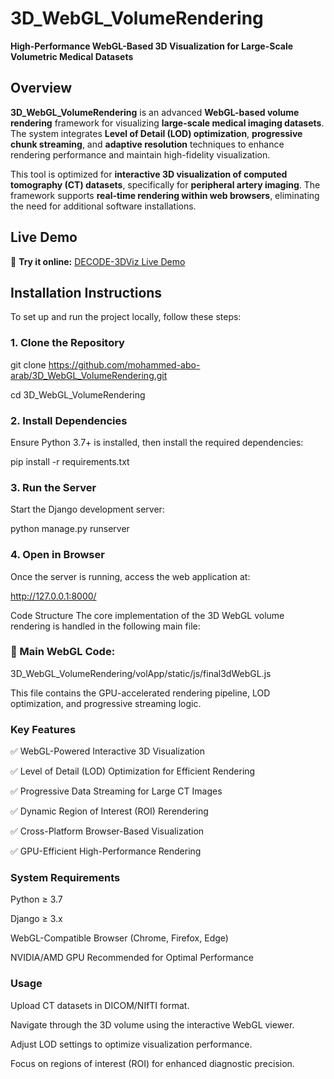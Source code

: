 # **3D_WebGL_VolumeRendering**
**High-Performance WebGL-Based 3D Visualization for Large-Scale Volumetric Medical Datasets**

## **Overview**
**3D_WebGL_VolumeRendering** is an advanced **WebGL-based volume rendering** framework for visualizing **large-scale medical imaging datasets**. The system integrates **Level of Detail (LOD) optimization**, **progressive chunk streaming**, and **adaptive resolution** techniques to enhance rendering performance and maintain high-fidelity visualization.

This tool is optimized for **interactive 3D visualization of computed tomography (CT) datasets**, specifically for **peripheral artery imaging**. The framework supports **real-time rendering within web browsers**, eliminating the need for additional software installations.

## **Live Demo**
🔗 **Try it online:** [DECODE-3DViz Live Demo](https://mohammedaboarab.pythonanywhere.com/)

## **Installation Instructions**
To set up and run the project locally, follow these steps:

### **1. Clone the Repository**

git clone https://github.com/mohammed-abo-arab/3D_WebGL_VolumeRendering.git

cd 3D_WebGL_VolumeRendering

### **2. Install Dependencies**
Ensure Python 3.7+ is installed, then install the required dependencies:

pip install -r requirements.txt

### **3. Run the Server**
Start the Django development server:

python manage.py runserver

### **4. Open in Browser**
Once the server is running, access the web application at:

http://127.0.0.1:8000/

Code Structure
The core implementation of the 3D WebGL volume rendering is handled in the following main file:

### **📌 Main WebGL Code:**

3D_WebGL_VolumeRendering/volApp/static/js/final3dWebGL.js

This file contains the GPU-accelerated rendering pipeline, LOD optimization, and progressive streaming logic.

### **Key Features**

✅ WebGL-Powered Interactive 3D Visualization

✅ Level of Detail (LOD) Optimization for Efficient Rendering

✅ Progressive Data Streaming for Large CT Images

✅ Dynamic Region of Interest (ROI) Rerendering

✅ Cross-Platform Browser-Based Visualization

✅ GPU-Efficient High-Performance Rendering

### **System Requirements**

Python ≥ 3.7

Django ≥ 3.x

WebGL-Compatible Browser (Chrome, Firefox, Edge)

NVIDIA/AMD GPU Recommended for Optimal Performance

### **Usage**

Upload CT datasets in DICOM/NIfTI format.

Navigate through the 3D volume using the interactive WebGL viewer.

Adjust LOD settings to optimize visualization performance.

Focus on regions of interest (ROI) for enhanced diagnostic precision.
